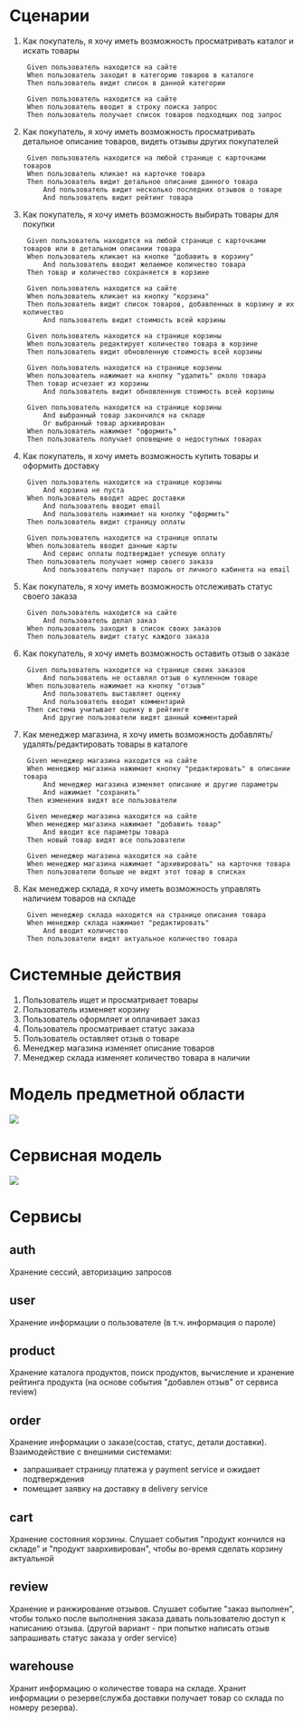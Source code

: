 # Сценарии
1. Как покупатель, я хочу иметь возможность просматривать каталог и искать товары

        Given пользователь находится на сайте
        When пользователь заходит в категорию товаров в каталоге
        Then пользователь видит список в данной категории

        Given пользователь находится на сайте
        When пользователь вводит в строку поиска запрос
        Then пользователь получает список товаров подходящих под запрос

1. Как покупатель, я хочу иметь возможность просматривать детальное описание товаров, видеть отзывы других покупателей

        Given пользователь находится на любой странице с карточками товаров
        When пользователь кликает на карточке товара
        Then пользователь видит детальное описание данного товара
            And пользователь видит несколько последних отзывов о товаре
            And пользователь видит рейтинг товара

1. Как покупатель, я хочу иметь возможность выбирать товары для покупки

        Given пользователь находится на любой странице с карточками товаров или в детальном описании товара
        When пользователь кликает на кнопке "добавить в корзину"
            And пользователь вводит желаемое количество товара
        Then товар и количество сохраняется в корзине

        Given пользователь находится на сайте
        When пользователь кликает на кнопку "корзина"
        Then пользователь видит список товаров, добавленных в корзину и их количество
            And пользователь видит стоимость всей корзины

        Given пользователь находится на странице корзины
        When пользователь редактирует количество товара в корзине
        Then пользователь видит обновленную стоимость всей корзины

        Given пользователь находится на странице корзины
        When пользователь нажимает на кнопку "удалить" около товара
        Then товар исчезает из корзины
            And пользователь видит обновленную стоимость всей корзины

        Given пользователь находится на странице корзины
            And выбранный товар закончился на складе
            Or выбранный товар архивирован
        When пользователь нажимает "оформить"
        Then пользователь получает оповещние о недоступных товарах

1. Как покупатель, я хочу иметь возможность купить товары и оформить доставку

        Given пользователь находится на странице корзины
            And корзина не пуста
        When пользователь вводит адрес доставки
            And пользователь вводит email
            And пользователь нажимает на кнопку "оформить"
        Then пользователь видит страницу оплаты

        Given пользователь находится на странице оплаты
        When пользователь вводит данные карты
            And сервис оплаты подтверждает успешую оплату
        Then пользователь получает номер своего заказа
            And пользователь получает пароль от личного кабинета на email

1. Как покупатель, я хочу иметь возможность отслеживать статус своего заказа

        Given пользователь находится на сайте
            And пользователь делал заказ
        When пользователь заходит в список своих заказов
        Then пользователь видит статус каждого заказа

1. Как покупатель, я хочу иметь возможность оставить отзыв о заказе

        Given пользователь находится на странице своих заказов
            And пользователь не оставлял отзыв о купленном товаре
        When пользователь нажимает на кнопку "отзыв"
            And пользователь выставляет оценку
            And пользователь вводит комментарий
        Then система учитывает оценку в рейтинге
            And другие пользователи видят данный комментарий

1. Как менеджер магазина, я хочу иметь возможность добавлять/удалять/редактировать товары в каталоге

        Given менеджер магазина находится на сайте
        When менеджер магазина нажимает кнопку "редактировать" в описании товара
            And менеджер магазина изменяет описание и другие параметры
            And нажимает "сохранить"
        Then изменения видят все пользователи

        Given менеджер магазина находится на сайте
        When менеджер магазина нажимает "добавить товар"
            And вводит все параметры товара
        Then новый товар видят все пользователи

        Given менеджер магазина находится на сайте
        When менеджер магазина нажимает "архивировать" на карточке товара
        Then пользователи больше не видят этот товар в списках

1. Как менеджер склада, я хочу иметь возможность управлять наличием товаров на складе

        Given менеджер склада находится на странице описания товара
        When менеджер склада нажимает "редактировать"
            And вводит количество
        Then пользователи видят актуальное количество товара

# Системные действия
1. Пользователь ищет и просматривает товары
1. Пользователь изменяет корзину
1. Пользователь оформляет и оплачивает заказ
1. Пользователь просматривает статус заказа
1. Пользователь оставляет отзыв о товаре
1. Менеджер магазина изменяет описание товаров
1. Менеджер склада изменяет количество товара в наличии

# Модель предметной области
![](model.png)

# Сервисная модель
![](service_model.png)

# Сервисы
## auth
Хранение сессий, авторизацию запросов

## user
Хранение информации о пользователе (в т.ч. информация о пароле)

## product
Хранение каталога продуктов, поиск продуктов, вычисление и хранение рейтинга продукта (на основе события "добавлен отзыв" от сервиса review)

## order
Хранение информации о заказе(состав, статус, детали доставки).
Взаимодействие с внешними системами:
- запрашивает страницу платежа у payment service и ожидает подтверждения
- помещает заявку на доставку в delivery service

## cart
Хранение состояния корзины.
Слушает события "продукт кончился на складе" и "продукт заархивирован", чтобы во-время сделать корзину актуальной

## review
Хранение и ранжирование отзывов. Слушает событие "заказ выполнен", чтобы только после выполнения заказа давать пользователю доступ к написанию отзыва. (другой вариант - при попытке написать отзыв запрашивать статус заказа у order service)

## warehouse
Хранит информацию о количестве товара на складе. Хранит информации о резерве(служба доставки получает товар со склада по номеру резерва).
